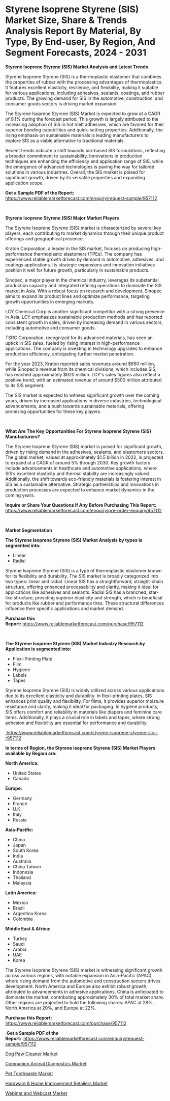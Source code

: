 <p><h1>Styrene Isoprene Styrene (SIS) Market Size, Share & Trends Analysis Report By Material, By Type, By End-user, By Region, And Segment Forecasts, 2024 - 2031</h1></p><p><strong>Styrene Isoprene Styrene (SIS) Market Analysis and Latest Trends</strong></p>
<p><p>Styrene Isoprene Styrene (SIS) is a thermoplastic elastomer that combines the properties of rubber with the processing advantages of thermoplastics. It features excellent elasticity, resilience, and flexibility, making it suitable for various applications, including adhesives, sealants, coatings, and rubber products. The growing demand for SIS in the automotive, construction, and consumer goods sectors is driving market expansion.</p><p>The Styrene Isoprene Styrene (SIS) Market is expected to grow at a CAGR of 9.1% during the forecast period. This growth is largely attributed to the increasing adoption of SIS in hot melt adhesives, which are favored for their superior bonding capabilities and quick-setting properties. Additionally, the rising emphasis on sustainable materials is leading manufacturers to explore SIS as a viable alternative to traditional materials. </p><p>Recent trends indicate a shift towards bio-based SIS formulations, reflecting a broader commitment to sustainability. Innovations in production techniques are enhancing the efficiency and application range of SIS, while the emergence of advanced technologies is paving the way for tailored solutions in various industries. Overall, the SIS market is poised for significant growth, driven by its versatile properties and expanding application scope.</p></p>
<p><strong>Get a Sample PDF of the Report:&nbsp;</strong> <a href="https://www.reliablemarketforecast.com/enquiry/request-sample/957112?utm_campaign=1108&utm_medium=2&utm_source=Github&utm_content=ia&utm_term=03122024&utm_id=styrene-isoprene-styrene-sis">https://www.reliablemarketforecast.com/enquiry/request-sample/957112</a></p>
<p>&nbsp;</p>
<p><strong>Styrene Isoprene Styrene (SIS) Major Market Players</strong></p>
<p><p>The Styrene Isoprene Styrene (SIS) market is characterized by several key players, each contributing to market dynamics through their unique product offerings and geographical presence. </p><p>Kraton Corporation, a leader in the SIS market, focuses on producing high-performance thermoplastic elastomers (TPEs). The company has experienced stable growth driven by demand in automotive, adhesives, and coatings applications. Its strategic expansions and innovation initiatives position it well for future growth, particularly in sustainable products.</p><p>Sinopec, a major player in the chemical industry, leverages its substantial production capacity and integrated refining operations to dominate the SIS market in Asia. With a robust focus on research and development, Sinopec aims to expand its product lines and optimize performance, targeting growth opportunities in emerging markets.</p><p>LCY Chemical Corp is another significant competitor with a strong presence in Asia. LCY emphasizes sustainable production methods and has reported consistent growth in sales, driven by increasing demand in various sectors, including automotive and consumer goods.</p><p>TSRC Corporation, recognized for its advanced materials, has seen an uptick in SIS sales, fueled by rising interest in high-performance applications. The company is investing in technology upgrades to enhance production efficiency, anticipating further market penetration.</p><p>For the year 2023, Kraton reported sales revenues around $650 million, while Sinopec's revenue from its chemical divisions, which includes SIS, has reached approximately $620 million. LCY's sales figures also reflect a positive trend, with an estimated revenue of around $500 million attributed to its SIS segment.</p><p>The SIS market is expected to witness significant growth over the coming years, driven by increased applications in diverse industries, technological advancements, and a push towards sustainable materials, offering promising opportunities for these key players.</p></p>
<p>&nbsp;</p>
<p><strong>What Are The Key Opportunities For Styrene Isoprene Styrene (SIS) Manufacturers?</strong></p>
<p><p>The Styrene Isoprene Styrene (SIS) market is poised for significant growth, driven by rising demand in the adhesives, sealants, and elastomers sectors. The global market, valued at approximately $1.5 billion in 2022, is projected to expand at a CAGR of around 5% through 2030. Key growth factors include advancements in healthcare and automotive applications, where SIS’s excellent elasticity and thermal stability are increasingly valued. Additionally, the shift towards eco-friendly materials is fostering interest in SIS as a sustainable alternative. Strategic partnerships and innovations in production processes are expected to enhance market dynamics in the coming years.</p></p>
<p><strong>Inquire or Share Your Questions If Any Before Purchasing This Report:</strong> <a href="https://www.reliablemarketforecast.com/enquiry/pre-order-enquiry/957112?utm_campaign=1108&utm_medium=2&utm_source=Github&utm_content=ia&utm_term=03122024&utm_id=styrene-isoprene-styrene-sis">https://www.reliablemarketforecast.com/enquiry/pre-order-enquiry/957112</a></p>
<p>&nbsp;</p>
<p><strong>Market Segmentation</strong></p>
<p><strong>The Styrene Isoprene Styrene (SIS) Market Analysis by types is segmented into:</strong></p>
<p><ul><li>Linear</li><li>Radial</li></ul></p>
<p><p>Styrene Isoprene Styrene (SIS) is a type of thermoplastic elastomer known for its flexibility and durability. The SIS market is broadly categorized into two types: linear and radial. Linear SIS has a straightforward, straight-chain structure, offering enhanced processability and clarity, making it ideal for applications like adhesives and sealants. Radial SIS has a branched, star-like structure, providing superior elasticity and strength, which is beneficial for products like rubber and performance tires. These structural differences influence their specific applications and market demand.</p></p>
<p><strong>Purchase this Report:&nbsp;</strong><a href="https://www.reliablemarketforecast.com/purchase/957112?utm_campaign=1108&utm_medium=2&utm_source=Github&utm_content=ia&utm_term=03122024&utm_id=styrene-isoprene-styrene-sis">https://www.reliablemarketforecast.com/purchase/957112</a></p>
<p>&nbsp;</p>
<p><strong>The Styrene Isoprene Styrene (SIS) Market Industry Research by Application is segmented into:</strong></p>
<p><ul><li>Flexi-Printing Plate</li><li>Film</li><li>Hygiene</li><li>Labels</li><li>Tapes</li></ul></p>
<p><p>Styrene Isoprene Styrene (SIS) is widely utilized across various applications due to its excellent elasticity and durability. In flexi-printing plates, SIS enhances print quality and flexibility. For films, it provides superior moisture resistance and clarity, making it ideal for packaging. In hygiene products, SIS offers comfort and reliability in materials like diapers and feminine care items. Additionally, it plays a crucial role in labels and tapes, where strong adhesion and flexibility are essential for performance and durability.</p></p>
<p><a href="https://www.reliablemarketforecast.com/styrene-isoprene-styrene-sis--r957112?utm_campaign=1108&utm_medium=2&utm_source=Github&utm_content=ia&utm_term=03122024&utm_id=styrene-isoprene-styrene-sis">&nbsp;https://www.reliablemarketforecast.com/styrene-isoprene-styrene-sis--r957112</a></p>
<p><strong>In terms of Region, the Styrene Isoprene Styrene (SIS) Market Players available by Region are:</strong></p>
<p>
    <p> <strong> North America: </strong>
        <ul>
            <li>United States</li>
            <li>Canada</li>
        </ul>
        </p> 
    <p> <strong> Europe: </strong>
        <ul>
            <li>Germany</li>
            <li>France</li>
            <li>U.K.</li>
            <li>Italy</li>
            <li>Russia</li>
        </ul>
        </p> 
    <p> <strong> Asia-Pacific: </strong>
        <ul>
            <li>China</li>
            <li>Japan</li>
            <li>South Korea</li>
            <li>India</li>
            <li>Australia</li>
            <li>China Taiwan</li>
            <li>Indonesia</li>
            <li>Thailand</li>
            <li>Malaysia</li>
        </ul>
        </p> 
    <p> <strong> Latin America: </strong>
        <ul>
            <li>Mexico</li>
            <li>Brazil</li>
            <li>Argentina Korea</li>
            <li>Colombia</li>
        </ul>
        </p> 
    <p> <strong> Middle East & Africa: </strong>
        <ul>
            <li>Turkey</li>
            <li>Saudi</li>
            <li>Arabia</li>
            <li>UAE</li>
            <li>Korea</li>
        </ul>
    </p>
    </p>
<p><p>The Styrene Isoprene Styrene (SIS) market is witnessing significant growth across various regions, with notable expansion in Asia-Pacific (APAC), where rising demand from the automotive and construction sectors drives development. North America and Europe also exhibit robust growth, attributed to advancements in adhesive applications. China is anticipated to dominate the market, contributing approximately 30% of total market share. Other regions are projected to hold the following shares: APAC at 28%, North America at 20%, and Europe at 22%.</p></p>
<p><strong>Purchase this Report: </strong><a href="https://www.reliablemarketforecast.com/purchase/957112?utm_campaign=1108&utm_medium=2&utm_source=Github&utm_content=ia&utm_term=03122024&utm_id=styrene-isoprene-styrene-sis">https://www.reliablemarketforecast.com/purchase/957112</a></p>
<p>&nbsp;<strong>Get a Sample PDF of the Report:&nbsp;&nbsp;</strong><a href="https://www.reliablemarketforecast.com/enquiry/request-sample/957112?utm_campaign=1108&utm_medium=2&utm_source=Github&utm_content=ia&utm_term=03122024&utm_id=styrene-isoprene-styrene-sis">https://www.reliablemarketforecast.com/enquiry/request-sample/957112</a></p>
<p><strong></strong></p>
<p><p><a href="https://issuu.com/reportprime-2/docs/dog-paw-cleaner-market-size-2030.pptx?utm_campaign=1108&utm_medium=2&utm_source=Github&utm_content=ia&utm_term=03122024&utm_id=styrene-isoprene-styrene-sis">Dog Paw Cleaner Market</a></p><p><a href="https://www.linkedin.com/pulse/astudy-onthe-global-companion-animal-diagnostics-market-xl6ce?utm_campaign=1108&utm_medium=2&utm_source=Github&utm_content=ia&utm_term=03122024&utm_id=styrene-isoprene-styrene-sis">Companion Animal Diagnostics Market</a></p><p><a href="https://issuu.com/reportprime-2/docs/pet-toothpaste-market-size-2030.pptx?utm_campaign=1108&utm_medium=2&utm_source=Github&utm_content=ia&utm_term=03122024&utm_id=styrene-isoprene-styrene-sis">Pet Toothpaste Market</a></p><p><a href="https://github.com/CliffMedina6/Market-Research-Report-List-7/blob/main/hardware-home-improvement-retailers-market.md?utm_campaign=1108&utm_medium=2&utm_source=Github&utm_content=ia&utm_term=03122024&utm_id=styrene-isoprene-styrene-sis">Hardware & Home Improvement Retailers Market</a></p><p><a href="https://www.linkedin.com/pulse/global-webinar-webcast-market-trends-applications-analysis-d3pee?utm_campaign=1108&utm_medium=2&utm_source=Github&utm_content=ia&utm_term=03122024&utm_id=styrene-isoprene-styrene-sis">Webinar and Webcast Market</a></p></p>